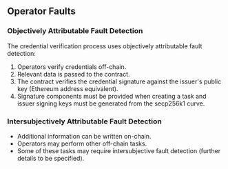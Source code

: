 ## Operator Faults

### Objectively Attributable Fault Detection

The credential verification process uses objectively attributable fault detection:

1. Operators verify credentials off-chain.
2. Relevant data is passed to the contract.
3. The contract verifies the credential signature against the issuer's public key (Ethereum address equivalent).
4. Signature components must be provided when creating a task and issuer signing keys must be generated from the secp256k1 curve.

### Intersubjectively Attributable Fault Detection

- Additional information can be written on-chain.
- Operators may perform other off-chain tasks.
- Some of these tasks may require intersubjective fault detection (further details to be specified).
